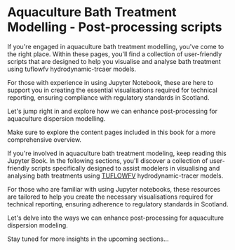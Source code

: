 # Aquaculture Bath Treatment Modelling - Post-processing scripts

If you're engaged in aquaculture bath treatment modelling, you've come to the right place. Within these pages, you'll find a collection of user-friendly scripts that are designed to help you visualise and analyse bath treatment using tuflowfv hydrodynamic-trcaer models.

For those with experience in using Jupyter Notebook, these are here to support you in creating the essential visualisations required for technical reporting, ensuring compliance with regulatory standards in Scotland.

Let's jump right in and explore how we can enhance post-processing for aquaculture dispersion modelling.

Make sure to explore the content pages included in this book for a more comprehensive overview.

If you're involved in aquaculture bath treatment modeling, keep reading this Jupyter Book. In the following sections, you'll discover a collection of user-friendly scripts specifically designed to assist modelers in visualising and analysing bath treatments using [TUFLOWFV](https://www.tuflow.com/products/tuflow-fv/) hydrodynamic-tracer models.

For those who are familiar with using Jupyter notebooks, these resources are tailored to help you create the necessary visualisations required for technical reporting, ensuring adherence to regulatory standards in Scotland.

Let's delve into the ways we can enhance post-processing for aquaculture dispersion modeling.

Stay tuned for more insights in the upcoming sections...

```{tableofcontents}
```
